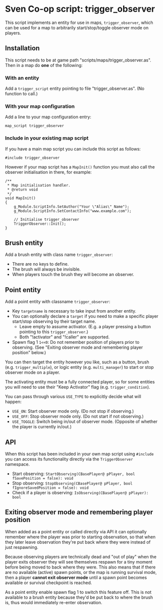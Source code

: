 # Sven Co-op script: trigger_observer

This script implements an entity for use in maps, `trigger_observer`, which can be used for a map to arbitrarily start/stop/toggle observer mode on players.

## Installation

This script needs to be at game path "scripts/maps/trigger_observer.as". Then in a map do **one** of the following:

### With an entity

Add a `trigger_script` entity pointing to file "trigger_observer.as". (No function to call.)

### With your map configuration

Add a line to your map configuration entry:

```
map_script trigger_observer
```

### Include in your existing map script

If you have a main map script you can include this script as follows:

```
#include trigger_observer
```

However if your map script has a `MapInit()` function you must also call the observer initialisation in there, for example:

```
/**
 * Map initialisation handler.
 * @return void
 */
void MapInit()
{
    g_Module.ScriptInfo.SetAuthor("Your \"Alias\" Name");
    g_Module.ScriptInfo.SetContactInfo("www.example.com");

    // Initialise trigger_observer
    TriggerObserver::Init();
}
```

## Brush entity

Add a brush entity with class name `trigger_observer`:

* There are no keys to define.
* The brush will always be invisible.
* When players touch the brush they will become an observer.

## Point entity

Add a point entity with classname `trigger_observer`:

* Key `targetname` is necessary to take input from another entity.
* You can optionally declare a `target` if you need to make a specific player start/stop observing by their target name.
    * Leave empty to assume activator. (E.g. a player pressing a button pointing to this `trigger_observer`.)
    * Both "!activator" and "!caller" are supported.
* Spawn flag 1 `1<<0`: Do not remember position of players prior to observing. (See "Exiting observer mode and remembering player position" below.)

You can then target the entity however you like, such as a button, brush (e.g. `trigger_multiple`), or logic entity (e.g. `multi_manager`) to start or stop observer mode on a player.

The activating entity must be a fully connected player, so for some entities you will need to use their "Keep Activator" flag (e.g. `trigger_condition`).

You can pass through various `USE_TYPE` to explicitly decide what will happen:

* `USE_ON`: Start observer mode only. (Do not stop if observing.)
* `USE_OFF`: Stop observer mode only. (Do not start if not observing.)
* `USE_TOGGLE`: Switch being in/out of observer mode. (Opposite of whether the player is currently in/out.)

## API

When this script has been included in your own map script using `#include` you can access its functionality directly via the `TriggerObserver` namespace.

* Start observing: `StartObserving(CBasePlayer@ pPlayer, bool fSavePosition = false): void`
* Stop observing: `StopObserving(CBasePlayer@ pPlayer, bool fIgnoreSavedPosition = false): void`
* Check if a player is observing: `IsObserving(CBasePlayer@ pPlayer): bool`

## Exiting observer mode and remembering player position

When added as a point entity or called directly via API it can optionally remember where the player was prior to starting observation, so that when they later leave observation they're put back where they were instead of just respawning.

Because observing players are technically dead and "out of play" when the player exits observer they will see themselves respawn for a tiny moment before being moved to back where they were. This also means that if there are no available (active) spawn points, or the map is running survival mode, then a player **cannot exit observer mode** until a spawn point becomes available or survival checkpoint is reached.

As a point entity enable spawn flag 1 to switch this feature off. This is not available to a brush entity because they'd be put back to where the brush is, thus would immediately re-enter observation.
